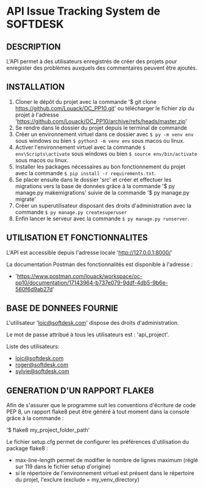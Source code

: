 # API Issue Tracking System de SOFTDESK

## DESCRIPTION
L'API permet à des utilisateurs enregistrés de créer des projets pour enregister des problèmes auxquels des commentaires peuvent être ajoutés.

## INSTALLATION

1. Cloner le dépôt du projet avec la commande '$ git clone https://github.com/Louack/OC_PP10.git' ou télécharger le fichier zip du projet à l'adresse 'https://github.com/Louack/OC_PP10/archive/refs/heads/master.zip'
2. Se rendre dans le dossier du projet depuis le terminal de commande
3. Créer un environnement virtuel dans ce dossier avec `$ py -m venv env` sous windows ou bien `$ python3 -m venv env` sous macos ou linux.
4. Activer l'environnement virtuel avec la commande `$ env\Scripts\activate` sous windows ou bien `$ source env/bin/activate` sous macos ou linux.
5. Installer les packages nécessaires au bon fonctionnement du projet avec la commande `$ pip install -r requirements.txt`.
6. Se placer ensuite dans le dossier 'src' et créer et effectuer les migrations vers la base de données grâce à la commande '$ py manage.py makemigrations' suivie de la commande '$ py manage.py migrate'
7. Créer un superutilisateur disposant des droits d'administration avec la commande `$ py manage.py createsuperuser`
8. Enfin lancer le serveur avec la commande `$ py manage.py runserver`. 

## UTILISATION ET FONCTIONNALITES

L'API est accessible depuis l'adresse locale 'http://127.0.0.1:8000/'

La documentation Postman des fonctionnalités est disponible à l'adresse : 
* 'https://www.postman.com/louack/workspace/oc-pp10/documentation/17143964-b737e079-9ddf-4db5-9b6e-560f6d9ab27d'

## BASE DE DONNEES FOURNIE

L'utilisateur 'loic@softdesk.com' dispose des droits d'administration.

Le mot de passe attribué à tous les utilisateurs est : 'api_project'.

Liste des utilisateurs:
* loic@softdesk.com
* roger@softdesk.com
* sylvie@softdesk.com

## GENERATION D'UN RAPPORT FLAKE8

Afin de s'assurer que le programme suit les conventions d'écriture de code PEP 8, un rapport flake8 peut être généré à tout moment dans la console grâce à la commande :

'$ flake8 my_project_folder_path'

Le fichier setup.cfg permet de configurer les préférences d'utilisation du package flake8 :
* max-line-length permet de modifier le nombre de lignes maximum (réglé sur 119 dans le fichier setup d'origine)
* si le répertoire de l'environnement virtuel est présent dans le répertoire du projet, l'exclure (exclude = my_venv_directory)
